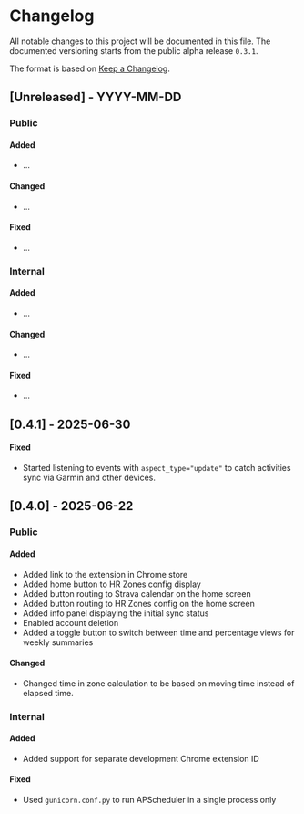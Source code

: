 # Changelog
All notable changes to this project will be documented in this file. The documented versioning starts from the public alpha release `0.3.1`.

The format is based on [Keep a Changelog](https://keepachangelog.com/en/1.0.0/).


## [Unreleased] - YYYY-MM-DD

### Public

#### Added
- ...

#### Changed
- ...

#### Fixed
- ...


### Internal

#### Added
- ...

#### Changed
- ...

#### Fixed
- ...


## [0.4.1] - 2025-06-30

#### Fixed
- Started listening to events with `aspect_type="update"` to catch activities sync via Garmin and other devices.


## [0.4.0] - 2025-06-22

### Public

#### Added
- Added link to the extension in Chrome store
- Added home button to HR Zones config display
- Added button routing to Strava calendar on the home screen
- Added button routing to HR Zones config on the home screen
- Added info panel displaying the initial sync status
- Enabled account deletion
- Added a toggle button to switch between time and percentage views for weekly summaries

#### Changed
- Changed time in zone calculation to be based on moving time instead of elapsed time.


### Internal

#### Added
- Added support for separate development Chrome extension ID

#### Fixed
- Used `gunicorn.conf.py` to run APScheduler in a single process only
